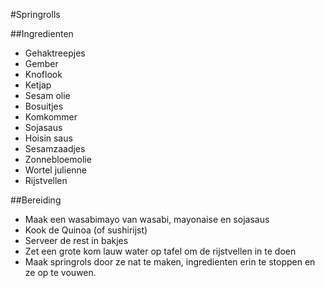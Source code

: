 #Springrolls

##Ingredienten
* Gehaktreepjes
* Gember
* Knoflook
* Ketjap
* Sesam olie
* Bosuitjes
* Komkommer
* Sojasaus
* Hoisin saus
* Sesamzaadjes
* Zonnebloemolie
* Wortel julienne
* Rijstvellen


##Bereiding
* Maak een wasabimayo van wasabi, mayonaise en sojasaus
* Kook de Quinoa (of sushirijst)
* Serveer de rest in bakjes
* Zet een grote kom lauw water op tafel om de rijstvellen in te doen
* Maak springrols door ze nat te maken, ingredienten erin te stoppen en ze op te vouwen.




